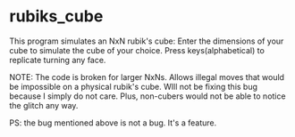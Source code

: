 # rubiks_cube

This program simulates an NxN rubik's cube:
    Enter the dimensions of your cube to simulate the cube of your choice.
    Press keys(alphabetical) to replicate turning any face.
    
   
NOTE: The code is broken for larger NxNs. Allows illegal moves that would be impossible on a physical rubik's cube.
WIll not be fixing this bug because I simply do not care. Plus, non-cubers would not be able to notice the glitch any way.

PS: the bug mentioned above is not a bug. It's a feature.
